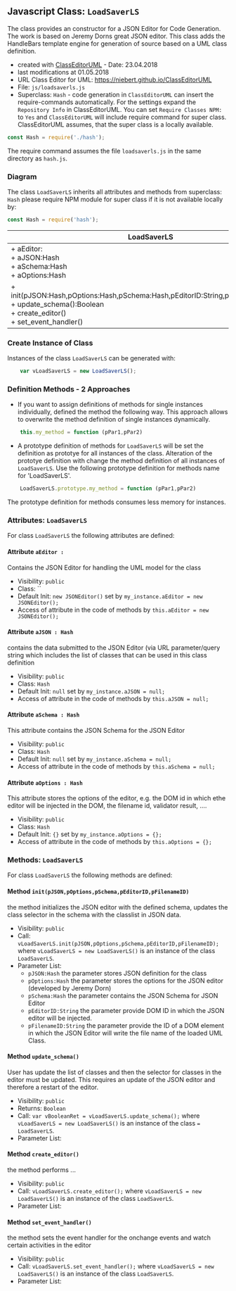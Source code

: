 
## Javascript Class: `LoadSaverLS`

The class provides an constructor for a JSON Editor for Code Generation. The work is based on Jeremy Dorns great JSON editor. This class adds the HandleBars template engine for generation of source based on a UML class definition. 
* created with [ClassEditorUML](https://niebert.github.io/ClassEditorUML) - Date: 23.04.2018
* last modifications at 01.05.2018
* URL Class Editor for UML: https://niebert.github.io/ClassEditorUML
* File: `js/loadsaverls.js`
* Superclass: `Hash` - code generation in `ClassEditorUML` can insert the require-commands automatically. For the settings expand the `Repository Info` in ClassEditorUML. You can set `Require Classes NPM:` to `Yes` and `ClassEditorUML` will include require command for super class. ClassEditorUML assumes, that the super class is a locally available.
```javascript
const Hash = require('./hash');
```
The require command assumes the file `loadsaverls.js` in the same directory as `hash.js`.

### Diagram
The class  `LoadSaverLS` inherits all attributes and methods from superclass: `Hash` please require NPM module for super class if it is not available locally by:
```javascript
const Hash = require('hash');
```

|  LoadSaverLS               |
| ---------------------------- |
|  + aEditor:<br> + aJSON:Hash<br> + aSchema:Hash<br> + aOptions:Hash |
|  + init(pJSON:Hash,pOptions:Hash,pSchema:Hash,pEditorID:String,pFilenameID:String)<br> + update_schema():Boolean<br> + create_editor()<br> + set_event_handler()    |

### Create Instance of Class
Instances of the class `LoadSaverLS` can be generated with:
```javascript
    var vLoadSaverLS = new LoadSaverLS();
```

### Definition Methods - 2 Approaches
* If you want to assign definitions of methods for single instances individually, defined the method the following way. This approach allows to overwrite the method definition of single instances dynamically.
```javascript
    this.my_method = function (pPar1,pPar2)
```
* A prototype definition of methods for `LoadSaverLS` will be set the definition as prototye for all instances of the class. Alteration of the prototye definition with change the method definition of all instances of  `LoadSaverLS`. Use the following prototype definition for methods name for 'LoadSaverLS'.
```javascript
    LoadSaverLS.prototype.my_method = function (pPar1,pPar2)
```
The prototype definition for methods consumes less memory for instances.

### Attributes: `LoadSaverLS`
For class `LoadSaverLS` the following attributes are defined:

#### Attribute `aEditor : `
Contains the JSON Editor for handling the UML model for the class
* Visibility: `public`
* Class: ``
* Default Init: `new JSONEditor()` set by `my_instance.aEditor = new JSONEditor();`
* Access of attribute in the code of methods by `this.aEditor = new JSONEditor();`

#### Attribute `aJSON : Hash`
contains the data submitted to the JSON Editor (via URL parameter/query string  which includes the list of classes that can be used in this class definition
* Visibility: `public`
* Class: `Hash`
* Default Init: `null` set by `my_instance.aJSON = null;`
* Access of attribute in the code of methods by `this.aJSON = null;`

#### Attribute `aSchema : Hash`
This attribute contains the JSON Schema for the JSON Editor
* Visibility: `public`
* Class: `Hash`
* Default Init: `null` set by `my_instance.aSchema = null;`
* Access of attribute in the code of methods by `this.aSchema = null;`

#### Attribute `aOptions : Hash`
This attribute stores the options of the editor, e.g. the DOM id in which ethe editor will be injected in the DOM, the filename id, validator result, ....
* Visibility: `public`
* Class: `Hash`
* Default Init: `{}` set by `my_instance.aOptions = {};`
* Access of attribute in the code of methods by `this.aOptions = {};`

### Methods: `LoadSaverLS`
For class `LoadSaverLS` the following methods are defined:

#### Method `init(pJSON,pOptions,pSchema,pEditorID,pFilenameID)`
the method initializes the JSON editor with the defined schema, updates the class selector in the schema with the classlist in JSON data. 
* Visibility: `public`
* Call: `vLoadSaverLS.init(pJSON,pOptions,pSchema,pEditorID,pFilenameID);` where `vLoadSaverLS = new LoadSaverLS()` is an instance of the class `LoadSaverLS`.
* Parameter List:
   * `pJSON:Hash` the parameter stores JSON definition for the class
   * `pOptions:Hash` the parameter stores the options for the JSON editor (developed by Jeremy Dorn)
   * `pSchema:Hash` the parameter contains the JSON Schema for JSON Editor
   * `pEditorID:String` the parameter provide DOM ID in which the JSON editor will be injected.
   * `pFilenameID:String` the parameter provide the ID of a DOM element in which the JSON Editor will write the file name of the loaded UML Class. 

#### Method `update_schema()`
User has update the list of classes and then the selector for classes in the editor must be updated. 
This requires an update of the JSON editor and therefore a restart of the editor.
* Visibility: `public`
* Returns: `Boolean`
* Call: `var vBooleanRet = vLoadSaverLS.update_schema();` where `vLoadSaverLS = new LoadSaverLS()` is an instance of the class `= LoadSaverLS`.
* Parameter List:

#### Method `create_editor()`
the method performs ...
* Visibility: `public`
* Call: `vLoadSaverLS.create_editor();` where `vLoadSaverLS = new LoadSaverLS()` is an instance of the class `LoadSaverLS`.
* Parameter List:

#### Method `set_event_handler()`
the method sets the event handler for the onchange events and watch certain activities in the editor
* Visibility: `public`
* Call: `vLoadSaverLS.set_event_handler();` where `vLoadSaverLS = new LoadSaverLS()` is an instance of the class `LoadSaverLS`.
* Parameter List:
